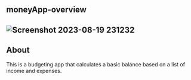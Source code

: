 **moneyApp-overview**
---
![Screenshot 2023-08-19 231232](https://github.com/fatemehmaral/moneyApp/assets/135278518/9aea42e7-9cf6-4e08-934d-c63c1bf88805)
---
**About**
---
This is a budgeting app that calculates a basic balance based on a list of income and expenses.

